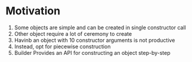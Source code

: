 # Motivation

1. Some objects are simple and can be created in single constructor call
2. Other object require a lot of ceremony to create 
3. Havinb an object with 10 constructor arguments is not productive
4. Instead, opt for piecewise construction
5. Builder Provides an API for constructing an object step-by-step

